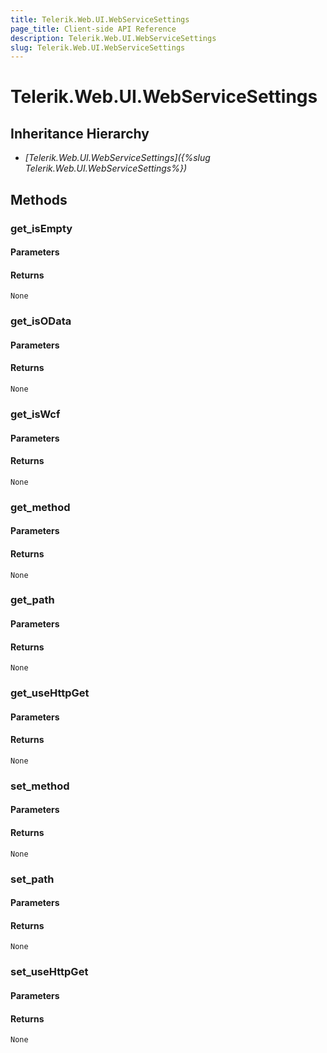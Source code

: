 ```yaml
---
title: Telerik.Web.UI.WebServiceSettings
page_title: Client-side API Reference
description: Telerik.Web.UI.WebServiceSettings
slug: Telerik.Web.UI.WebServiceSettings
---
```


# Telerik.Web.UI.WebServiceSettings  

## Inheritance Hierarchy

* *[Telerik.Web.UI.WebServiceSettings]({%slug Telerik.Web.UI.WebServiceSettings%})*

## Methods

###  get_isEmpty

#### Parameters

#### Returns

`None` 

###  get_isOData

#### Parameters

#### Returns

`None` 

###  get_isWcf

#### Parameters

#### Returns

`None` 

###  get_method

#### Parameters

#### Returns

`None` 

###  get_path

#### Parameters

#### Returns

`None` 

###  get_useHttpGet

#### Parameters

#### Returns

`None` 

###  set_method

#### Parameters

#### Returns

`None` 

###  set_path

#### Parameters

#### Returns

`None` 

###  set_useHttpGet

#### Parameters

#### Returns

`None` 


